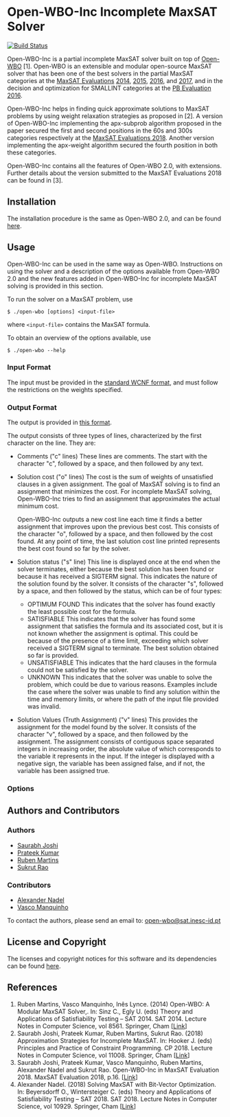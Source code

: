 # Open-WBO-Inc Incomplete MaxSAT Solver
[![Build Status](https://travis-ci.com/GoodDeeds/open-wbo-incomplete.svg?token=mYsgPy4zsL5qQDoHBaME&branch=update_readme)](https://travis-ci.com/GoodDeeds/open-wbo-incomplete)

Open-WBO-Inc is a partial incomplete MaxSAT solver built on top of [Open-WBO](https://github.com/sat-group/open-wbo) [1]. Open-WBO is an extensible and modular open-source MaxSAT solver that has been one of the best solvers in the partial MaxSAT categories at the [MaxSAT Evaluations](https://maxsat-evaluations.github.io/) [2014](http://www.maxsat.udl.cat/14/), [2015](http://www.maxsat.udl.cat/15/index.html), [2016](http://www.maxsat.udl.cat/16/index.html), and [2017](https://maxsat-evaluations.github.io/2017/), and in the decision and optimization for SMALLINT categories at the [PB Evaluation 2016](http://www.cril.univ-artois.fr/PB16/).

Open-WBO-Inc helps in finding quick approximate solutions to MaxSAT problems by using weight relaxation strategies as proposed in [2]. A version of Open-WBO-Inc implementing the apx-subprob algorithm proposed in the paper secured the first and second positions in the 60s and 300s categories respectively at the [MaxSAT Evaluations 2018](https://maxsat-evaluations.github.io/2018/). Another version implementing the apx-weight algorithm secured the fourth position in both these categories.

Open-WBO-Inc contains all the features of Open-WBO 2.0, with extensions. Further details about the version submitted to the MaxSAT Evaluations 2018 can be found in [3].

## Installation
The installation procedure is the same as Open-WBO 2.0, and can be found [here](INSTALL.md).

## Usage
Open-WBO-Inc can be used in the same way as Open-WBO. Instructions on using the solver and a description of the options available from Open-WBO 2.0 and the new features added in Open-WBO-Inc for incomplete MaxSAT solving is provided in this section.

To run the solver on a MaxSAT problem, use
```
$ ./open-wbo [options] <input-file>
```
where `<input-file>` contains the MaxSAT formula.

To obtain an overview of the options available, use
```
$ ./open-wbo --help
```

### Input Format
The input must be provided in the [standard WCNF format](https://maxsat-evaluations.github.io/2018/rules.html#input), and must follow the restrictions on the weights specified.

### Output Format
The output is provided in [this format](https://maxsat-evaluations.github.io/2018/rules.html#output).

The output consists of three types of lines, characterized by the first character on the line. They are:
* Comments ("c" lines)
  These lines are comments. The start with the character "c", followed by a space, and then followed by any text.
* Solution cost ("o" lines)
  The cost is the sum of weights of unsatisfied clauses in a given assignment. The goal of MaxSAT solving is to find an assignment that minimizes the cost. For incomplete MaxSAT solving, Open-WBO-Inc tries to find an assignment that approximates the actual minimum cost.

  Open-WBO-Inc outputs a new cost line each time it finds a better assignment that improves upon the previous best cost. This consists of the character "o", followed by a space, and then followed by the cost found. At any point of time, the last solution cost line printed represents the best cost found so far by the solver.
* Solution status ("s" line)
  This line is displayed once at the end when the solver terminates, either because the best solution has been found or because it has received a SIGTERM signal. This indicates the nature of the solution found by the solver. It consists of the character "s", followed by a space, and then followed by the status, which can be of four types:
  * OPTIMUM FOUND
    This indicates that the solver has found exactly the least possible cost for the formula.
  * SATISFIABLE
    This indicates that the solver has found some assignment that satisfies the formula and its associated cost, but it is not known whether the assignment is optimal. This could be because of the presence of a time limit, exceeding which solver received a SIGTERM signal to terminate. The best solution obtained so far is provided.
  * UNSATISFIABLE
    This indicates that the hard clauses in the formula could not be satisfied by the solver.
  * UNKNOWN
    This indicates that the solver was unable to solve the problem, which could be due to various reasons. Examples include the case where the solver was unable to find any solution within the time and memory limits, or where the path of the input file provided was invalid.
* Solution Values (Truth Assignment) ("v" lines)
  This provides the assignment for the model found by the solver. It consists of the character "v", followed by a space, and then followed by the assignment. The assignment consists of contiguous space separated integers in increasing order, the absolute value of which corresponds to the variable it represents in the input. If the integer is displayed with a negative sign, the variable has been assigned false, and if not, the variable has been assigned true.

### Options


## Authors and Contributors
### Authors
* [Saurabh Joshi](https://sbjoshi.github.io/)
* [Prateek Kumar](https://prateekkumar.in/)
* [Ruben Martins](https://sat-group.github.io/ruben/)
* [Sukrut Rao](https://github.com/GoodDeeds/)

### Contributors
* [Alexander Nadel](http://www.cs.tau.ac.il/research/alexander.nadel/)
* [Vasco Manquinho](http://sat.inesc-id.pt/~vmm/)

To contact the authors, please send an email to:  [open-wbo@sat.inesc-id.pt](mailto:open-wbo@sat.inesc-id.pt)

## License and Copyright
The licenses and copyright notices for this software and its dependencies can be found [here](LICENSE).

## References
1. Ruben Martins, Vasco Manquinho, Inês Lynce. (2014) Open-WBO: A Modular MaxSAT Solver,. In: Sinz C., Egly U. (eds) Theory and Applications of Satisfiability Testing – SAT 2014. SAT 2014. Lecture Notes in Computer Science, vol 8561. Springer, Cham [[Link](https://link.springer.com/chapter/10.1007/978-3-319-09284-3_33)]
2. Saurabh Joshi, Prateek Kumar, Ruben Martins, Sukrut Rao. (2018) Approximation Strategies for Incomplete MaxSAT. In: Hooker J. (eds) Principles and Practice of Constraint Programming. CP 2018. Lecture Notes in Computer Science, vol 11008. Springer, Cham [[Link](https://link.springer.com/chapter/10.1007%2F978-3-319-98334-9_15)]
3. Saurabh Joshi, Prateek Kumar, Vasco Manquinho, Ruben Martins, Alexander Nadel and Sukrut Rao. Open-WBO-Inc in MaxSAT Evaluation 2018. MaxSAT Evaluation 2018, p.16. [[Link](https://helda.helsinki.fi/bitstream/handle/10138/237139/mse18_proceedings.pdf?sequence=1#page=17)]
4. Alexander Nadel. (2018) Solving MaxSAT with Bit-Vector Optimization. In: Beyersdorff O., Wintersteiger C. (eds) Theory and Applications of Satisfiability Testing – SAT 2018. SAT 2018. Lecture Notes in Computer Science, vol 10929. Springer, Cham [[Link](https://link.springer.com/chapter/10.1007/978-3-319-94144-8_4)]